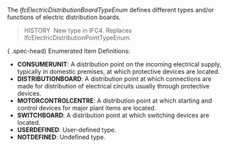 The _IfcElectricDistributionBoardTypeEnum_ defines different types and/or functions of electric distribution boards.

> HISTORY&nbsp; New type in IFC4. Replaces IfcElectricDistributionPointTypeEnum.

{ .spec-head}
Enumerated Item Definitions:

* **CONSUMERUNIT**: A distribution point on the incoming electrical supply, typically in domestic premises, at which protective devices are located.
* **DISTRIBUTIONBOARD**: A distribution point at which connections are made for distribution of electrical circuits usually through protective devices.
* **MOTORCONTROLCENTRE**: A distribution point at which starting and control devices for major plant items are located.
* **SWITCHBOARD**: A distribution point at which switching devices are located.
* **USERDEFINED**: User-defined type.
* **NOTDEFINED**: Undefined type.
